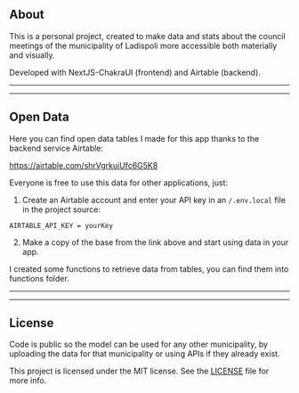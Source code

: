 ## About

This is a personal project, created to make data and stats about the council meetings of the municipality of Ladispoli more accessible both materially and visually.

Developed with NextJS-ChakraUI (frontend) and Airtable (backend).

---

---

## Open Data

Here you can find open data tables I made for this app thanks to the backend service Airtable:

https://airtable.com/shrVgrkuiUfc6G5K8

Everyone is free to use this data for other applications, just:

1. Create an Airtable account and enter your API key in an `/.env.local` file in the project source:

```
AIRTABLE_API_KEY = yourKey
```

2. Make a copy of the base from the link above and start using data in your app.

I created some functions to retrieve data from tables, you can find them into functions folder.

---

---

## License

Code is public so the model can be used for any other municipality, by uploading the data for that municipality or using APIs if they already exist.

This project is licensed under the MIT license. See the [LICENSE](./LICENSE.md) file for more info.

